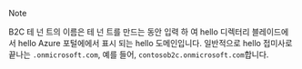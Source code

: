 > [!NOTE]
> B2C 테 넌 트의 이름은 테 넌 트를 만드는 동안 입력 하 여 hello 디렉터리 블레이드에서 hello Azure 포털에에서 표시 되는 hello 도메인입니다.  일반적으로 hello 접미사로 끝나는 `.onmicrosoft.com`, 예를 들어, `contosob2c.onmicrosoft.com`합니다.
> 
> 


